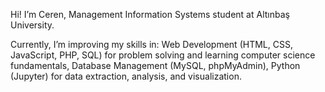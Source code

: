 Hi! I’m Ceren, Management Information Systems student at Altınbaş University.

Currently, I’m improving my skills in:
Web Development (HTML, CSS, JavaScript, PHP, SQL) for problem solving and learning computer science fundamentals, Database Management (MySQL, phpMyAdmin), Python (Jupyter) for data extraction, analysis, and visualization.
